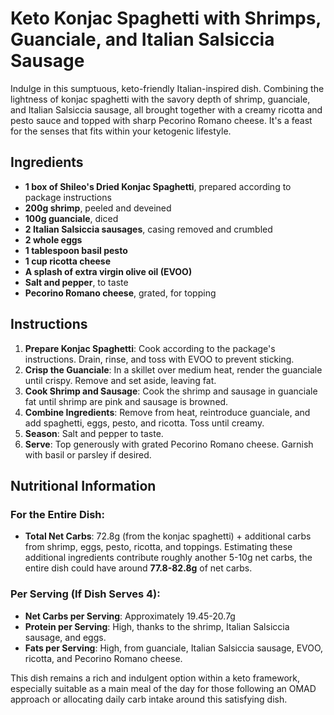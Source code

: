 # Keto Konjac Spaghetti with Shrimps, Guanciale, and Italian Salsiccia Sausage

Indulge in this sumptuous, keto-friendly Italian-inspired dish. Combining the lightness of konjac spaghetti with the savory depth of shrimp, guanciale, and Italian Salsiccia sausage, all brought together with a creamy ricotta and pesto sauce and topped with sharp Pecorino Romano cheese. It's a feast for the senses that fits within your ketogenic lifestyle.

## Ingredients

- **1 box of Shileo's Dried Konjac Spaghetti**, prepared according to package instructions
- **200g shrimp**, peeled and deveined
- **100g guanciale**, diced
- **2 Italian Salsiccia sausages**, casing removed and crumbled
- **2 whole eggs**
- **1 tablespoon basil pesto**
- **1 cup ricotta cheese**
- **A splash of extra virgin olive oil (EVOO)**
- **Salt and pepper**, to taste
- **Pecorino Romano cheese**, grated, for topping

## Instructions

1. **Prepare Konjac Spaghetti**: Cook according to the package's instructions. Drain, rinse, and toss with EVOO to prevent sticking.
2. **Crisp the Guanciale**: In a skillet over medium heat, render the guanciale until crispy. Remove and set aside, leaving fat.
3. **Cook Shrimp and Sausage**: Cook the shrimp and sausage in guanciale fat until shrimp are pink and sausage is browned.
4. **Combine Ingredients**: Remove from heat, reintroduce guanciale, and add spaghetti, eggs, pesto, and ricotta. Toss until creamy.
5. **Season**: Salt and pepper to taste.
6. **Serve**: Top generously with grated Pecorino Romano cheese. Garnish with basil or parsley if desired.

## Nutritional Information

### For the Entire Dish:
- **Total Net Carbs**: 72.8g (from the konjac spaghetti) + additional carbs from shrimp, eggs, pesto, ricotta, and toppings. Estimating these additional ingredients contribute roughly another 5-10g net carbs, the entire dish could have around **77.8-82.8g** of net carbs.

### Per Serving (If Dish Serves 4):
- **Net Carbs per Serving**: Approximately 19.45-20.7g
- **Protein per Serving**: High, thanks to the shrimp, Italian Salsiccia sausage, and eggs.
- **Fats per Serving**: High, from guanciale, Italian Salsiccia sausage, EVOO, ricotta, and Pecorino Romano cheese.

This dish remains a rich and indulgent option within a keto framework, especially suitable as a main meal of the day for those following an OMAD approach or allocating daily carb intake around this satisfying dish.
